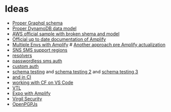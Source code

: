 # Ideas

- [Proper Graphql schema](https://graphqlmastery.com/blog/graphql-best-practices-for-graphql-schema-design)
- [Proper DynamoDB data model](https://www.youtube.com/watch?v=HaEPXoXVf2k&amp=&t=2s)
- [AWS official sample with broken shema and model](https://github.com/aws-samples/aws-mobile-appsync-chat-starter-angular)
- [Official up to date documentation of Amplify](https://aws-amplify.github.io/docs/cli-toolchain/graphql)
- [Multiple Envs with Amplify](https://read.acloud.guru/multiple-serverless-environments-with-aws-amplify-344759e1be08) # [Another approach pre Amplify actualization](https://github.com/ysfmag/amplify-multi-environment)
- [SNS SMS support regions](https://docs.aws.amazon.com/sns/latest/dg/sms_supported-countries.html)
- [resolvers](https://docs.aws.amazon.com/appsync/latest/devguide/resolver-mapping-template-reference-programming-guide.html)
- [passwordless sms auth](https://github.com/mobilequickie/amplify-passwordless-sms-auth/)
- [custom auth](https://medium.com/cloudsail-io/aws-cognito-use-existing-users-database-with-custom-authentication-flow-920142884c08)
- [schema testing](https://codesandbox.io/s/42m2rx71j4) and [schema testing 2](https://hackernoon.com/start-testing-your-graphql-schema-queries-and-mutations-b514911b1368) and [schema testing 3](https://medium.com/@FdMstri/testing-a-graphql-server-13512408c2fb)
- [and in CI](https://graphql-inspector.com/docs/recipes/ci)
- [working with CF on VS Code](https://hodgkins.io/up-your-cloudformation-game-with-vscode#yaml-indentation)
- [VTL](https://medium.com/@gerard.sans/aws-appsync-velocity-templates-guide-55b9d2bff053)
- [Expo with Amplify](https://heartbeat.fritz.ai/building-a-react-native-mobile-app-with-aws-amplify-and-expo-fcab6ee0555e)
- [Virgil Security](https://developer.virgilsecurity.com/docs/use-cases/v5/encrypted-communication)
- [OpenPGPJs](https://github.com/openpgpjs/openpgpjs#encrypt-and-decrypt-string-data-with-pgp-keys)

